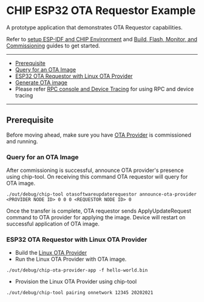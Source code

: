 # CHIP ESP32 OTA Requestor Example

A prototype application that demonstrates OTA Requestor capabilities.

Refer to
[setup ESP-IDF and CHIP Environment](#setup-esp-idf-and-chip-environment) and
[Build, Flash, Monitor, and Commissioning](#build-flash-monitor-and-commissioning)
guides to get started.

---

-   [Prerequisite](#prerequisite)
-   [Query for an OTA Image](#query-for-an-ota-image)
-   [ESP32 OTA Requestor with Linux OTA Provider](#esp32-ota-requestor-with-linux-ota-provider)
-   [Generate OTA image](#generate-ota-image)
-   Please refer
    [RPC console and Device Tracing](../../../docs/guides/esp32/rpc_console.md)
    for using RPC and device tracing

---

## Prerequisite

Before moving ahead, make sure you have
[OTA Provider](../../ota-provider-app/esp32) is commissioned and running.

### Query for an OTA Image

After commissioning is successful, announce OTA provider's presence using
chip-tool. On receiving this command OTA requestor will query for OTA image.

```
./out/debug/chip-tool otasoftwareupdaterequestor announce-ota-provider <PROVIDER NODE ID> 0 0 0 <REQUESTOR NODE ID> 0
```

Once the transfer is complete, OTA requestor sends ApplyUpdateRequest command to
OTA provider for applying the image. Device will restart on successful
application of OTA image.

### ESP32 OTA Requestor with Linux OTA Provider

-   Build the [Linux OTA Provider](../../ota-provider-app/linux)
-   Run the Linux OTA Provider with OTA image.

```
./out/debug/chip-ota-provider-app -f hello-world.bin
```

-   Provision the Linux OTA Provider using chip-tool

```
./out/debug/chip-tool pairing onnetwork 12345 20202021
```
